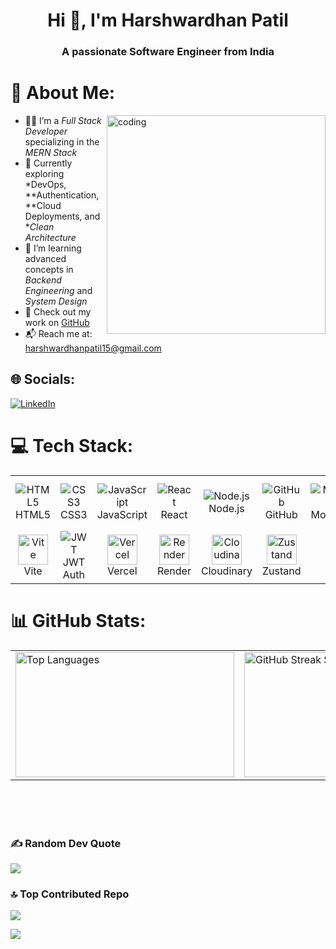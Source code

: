 <h1 align="center">Hi 👋, I'm Harshwardhan Patil</h1>
<h3 align="center">A passionate Software Engineer from India</h3>

# 💫 About Me:

<img align="right" alt="coding" width="350" src="https://user-images.githubusercontent.com/55389276/140866485-8fb1c876-9a8f-4d6a-98dc-08c4981eaf70.gif"/>

- 👨‍💻 I’m a *Full Stack Developer* specializing in the *MERN Stack*
- 🧠 Currently exploring *DevOps, **Authentication, **Cloud Deployments, and **Clean Architecture*
- 🌱 I’m learning advanced concepts in *Backend Engineering* and *System Design*
- 🔗 Check out my work on [GitHub](https://github.com/Harshwardhanpatil15?tab=repositories)
- 📬 Reach me at: [harshwardhanpatil15@gmail.com](mailto:harshwardhanpatil15@gmail.com)


## 🌐 Socials:
[![LinkedIn](https://img.shields.io/badge/LinkedIn-%230077B5.svg?logo=linkedin&logoColor=white)](https://www.linkedin.com/in/harshwardhan-patil-1b8452381/)
<br>



# 💻 Tech Stack:

<table>
  <tr>
    <td align="center">
      <img src="https://img.icons8.com/color/48/000000/html-5.png" alt="HTML5"/><br/>HTML5
    </td>
    <td align="center">
      <img src="https://img.icons8.com/color/48/000000/css3.png" alt="CSS3"/><br/>CSS3
    </td>
    <td align="center">
      <img src="https://img.icons8.com/color/48/000000/javascript.png" alt="JavaScript"/><br/>JavaScript
    </td>
    <td align="center">
      <img src="https://img.icons8.com/color/48/000000/react-native.png" alt="React"/><br/>React
    </td>
    <td align="center">
      <img src="https://img.icons8.com/color/48/000000/nodejs.png" alt="Node.js"/><br/>Node.js
    </td>
    <td align="center">
      <img src="https://img.icons8.com/glyph-neue/48/ffffff/github.png" alt="GitHub"/><br/>GitHub
    </td>
    <td align="center">
      <img src="https://img.icons8.com/color/48/000000/mongodb.png" alt="MongoDB"/><br/>MongoDB
    </td>
    <td align="center">
      <img src="https://img.icons8.com/external-tal-revivo-color-tal-revivo/48/000000/external-postman-is-the-only-complete-api-development-environment-logo-color-tal-revivo.png" alt="Postman"/><br/>Postman
    </td>
    <td align="center">
      <img src="https://img.icons8.com/fluency/48/000000/express-js.png" alt="Express.js"/><br/>Express.js
    </td>
    <td align="center">
      <img src="https://img.icons8.com/color/48/000000/tailwindcss.png" alt="Tailwind CSS"/><br/>Tailwind CSS
    </td>
  </tr>
  <tr>
    <td align="center">
      <img src="https://vitejs.dev/logo-with-shadow.png" alt="Vite" width="48"/><br/>Vite
    </td>
    <td align="center">
      <img src="https://img.icons8.com/color/48/java-web-token.png" alt="JWT"/><br/>JWT Auth
    </td>
    <td align="center">
      <img src="https://assets.vercel.com/image/upload/front/favicon/vercel/180x180.png" alt="Vercel" width="48"/><br/>Vercel
    </td>
    <td align="center">
      <img src="https://avatars.githubusercontent.com/u/57712360?s=200&v=4" alt="Render" width="48"/><br/>Render
    </td>
    <td align="center">
      <img src="https://res.cloudinary.com/digblfqti/image/upload/v1750317878/samples/cloudinary-logo-vector.svg" alt="Cloudinary" width="48"/><br/>Cloudinary
    </td>
    <td align="center">
      <img src="https://avatars.githubusercontent.com/u/72518640?s=200&v=4" alt="Zustand" width="48"/><br/>Zustand
    </td>
  </tr>
</table>


# 📊 GitHub Stats:

<table>
  <tr>
    <td>
      <img height="200" width="350" src="https://github-readme-stats.vercel.app/api/top-langs/?username=karannchaudhari04&theme=dark&hide_border=false&include_all_commits=true&count_private=false&layout=compact" alt="Top Languages" />
    </td>
    <td>
      <img height="200" width="500" src="https://nirzak-streak-stats.vercel.app/?user=Harshwardhanpatil15&theme=aura_dark&hide_border=false" alt="GitHub Streak Stats" />
    </td>
  </tr>
</table>


<br/>
<br/>
<br/>

### ✍ Random Dev Quote
![](https://quotes-github-readme.vercel.app/api?type=horizontal&theme=radical)

### 🔝 Top Contributed Repo
![](https://github-contributor-stats.vercel.app/api?username=Harshwardhanpatil15&limit=5&theme=dark&combine_all_yearly_contributions=true)

[![](https://visitcount.itsvg.in/api?id=karannchaudhari04&icon=0&color=0)](https://visitcount.itsvg.in)
